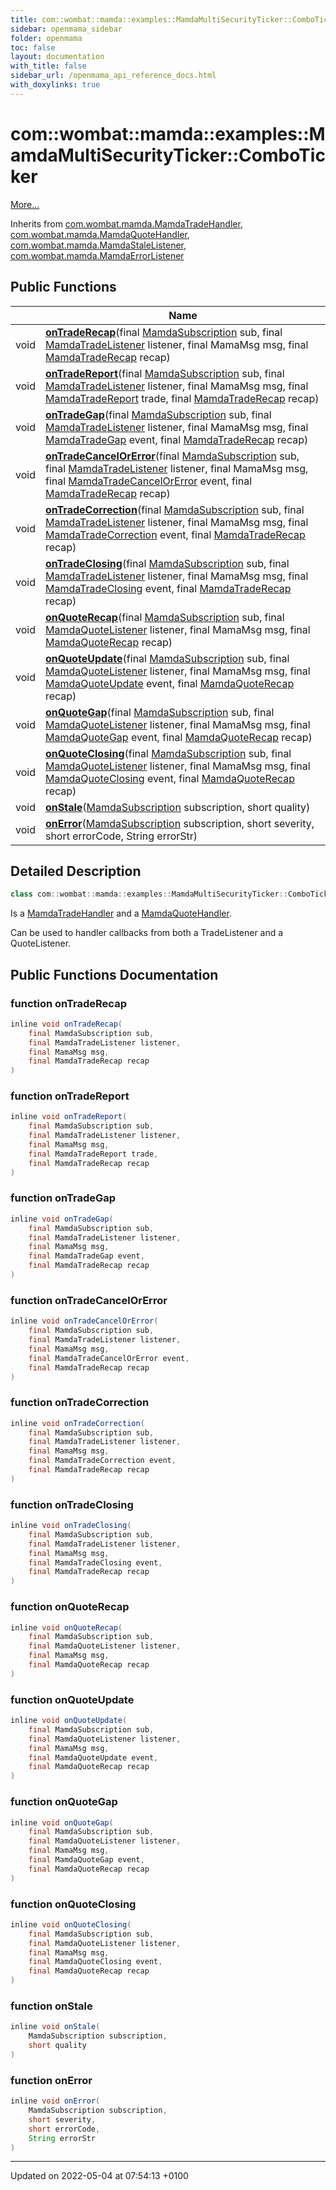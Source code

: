 ```yaml
---
title: com::wombat::mamda::examples::MamdaMultiSecurityTicker::ComboTicker
sidebar: openmama_sidebar
folder: openmama
toc: false
layout: documentation
with_title: false
sidebar_url: /openmama_api_reference_docs.html
with_doxylinks: true
---
```


# com::wombat::mamda::examples::MamdaMultiSecurityTicker::ComboTicker



 [More...](#detailed-description)

Inherits from [com.wombat.mamda.MamdaTradeHandler](interfacecom_1_1wombat_1_1mamda_1_1MamdaTradeHandler.html), [com.wombat.mamda.MamdaQuoteHandler](interfacecom_1_1wombat_1_1mamda_1_1MamdaQuoteHandler.html), [com.wombat.mamda.MamdaStaleListener](interfacecom_1_1wombat_1_1mamda_1_1MamdaStaleListener.html), [com.wombat.mamda.MamdaErrorListener](interfacecom_1_1wombat_1_1mamda_1_1MamdaErrorListener.html)

## Public Functions

|                | Name           |
| -------------- | -------------- |
| void | **[onTradeRecap](classcom_1_1wombat_1_1mamda_1_1examples_1_1MamdaMultiSecurityTicker_1_1ComboTicker.html#function-ontraderecap)**(final [MamdaSubscription](classcom_1_1wombat_1_1mamda_1_1MamdaSubscription.html) sub, final [MamdaTradeListener](classcom_1_1wombat_1_1mamda_1_1MamdaTradeListener.html) listener, final MamaMsg msg, final [MamdaTradeRecap](interfacecom_1_1wombat_1_1mamda_1_1MamdaTradeRecap.html) recap) |
| void | **[onTradeReport](classcom_1_1wombat_1_1mamda_1_1examples_1_1MamdaMultiSecurityTicker_1_1ComboTicker.html#function-ontradereport)**(final [MamdaSubscription](classcom_1_1wombat_1_1mamda_1_1MamdaSubscription.html) sub, final [MamdaTradeListener](classcom_1_1wombat_1_1mamda_1_1MamdaTradeListener.html) listener, final MamaMsg msg, final [MamdaTradeReport](interfacecom_1_1wombat_1_1mamda_1_1MamdaTradeReport.html) trade, final [MamdaTradeRecap](interfacecom_1_1wombat_1_1mamda_1_1MamdaTradeRecap.html) recap) |
| void | **[onTradeGap](classcom_1_1wombat_1_1mamda_1_1examples_1_1MamdaMultiSecurityTicker_1_1ComboTicker.html#function-ontradegap)**(final [MamdaSubscription](classcom_1_1wombat_1_1mamda_1_1MamdaSubscription.html) sub, final [MamdaTradeListener](classcom_1_1wombat_1_1mamda_1_1MamdaTradeListener.html) listener, final MamaMsg msg, final [MamdaTradeGap](interfacecom_1_1wombat_1_1mamda_1_1MamdaTradeGap.html) event, final [MamdaTradeRecap](interfacecom_1_1wombat_1_1mamda_1_1MamdaTradeRecap.html) recap) |
| void | **[onTradeCancelOrError](classcom_1_1wombat_1_1mamda_1_1examples_1_1MamdaMultiSecurityTicker_1_1ComboTicker.html#function-ontradecancelorerror)**(final [MamdaSubscription](classcom_1_1wombat_1_1mamda_1_1MamdaSubscription.html) sub, final [MamdaTradeListener](classcom_1_1wombat_1_1mamda_1_1MamdaTradeListener.html) listener, final MamaMsg msg, final [MamdaTradeCancelOrError](interfacecom_1_1wombat_1_1mamda_1_1MamdaTradeCancelOrError.html) event, final [MamdaTradeRecap](interfacecom_1_1wombat_1_1mamda_1_1MamdaTradeRecap.html) recap) |
| void | **[onTradeCorrection](classcom_1_1wombat_1_1mamda_1_1examples_1_1MamdaMultiSecurityTicker_1_1ComboTicker.html#function-ontradecorrection)**(final [MamdaSubscription](classcom_1_1wombat_1_1mamda_1_1MamdaSubscription.html) sub, final [MamdaTradeListener](classcom_1_1wombat_1_1mamda_1_1MamdaTradeListener.html) listener, final MamaMsg msg, final [MamdaTradeCorrection](interfacecom_1_1wombat_1_1mamda_1_1MamdaTradeCorrection.html) event, final [MamdaTradeRecap](interfacecom_1_1wombat_1_1mamda_1_1MamdaTradeRecap.html) recap) |
| void | **[onTradeClosing](classcom_1_1wombat_1_1mamda_1_1examples_1_1MamdaMultiSecurityTicker_1_1ComboTicker.html#function-ontradeclosing)**(final [MamdaSubscription](classcom_1_1wombat_1_1mamda_1_1MamdaSubscription.html) sub, final [MamdaTradeListener](classcom_1_1wombat_1_1mamda_1_1MamdaTradeListener.html) listener, final MamaMsg msg, final [MamdaTradeClosing](interfacecom_1_1wombat_1_1mamda_1_1MamdaTradeClosing.html) event, final [MamdaTradeRecap](interfacecom_1_1wombat_1_1mamda_1_1MamdaTradeRecap.html) recap) |
| void | **[onQuoteRecap](classcom_1_1wombat_1_1mamda_1_1examples_1_1MamdaMultiSecurityTicker_1_1ComboTicker.html#function-onquoterecap)**(final [MamdaSubscription](classcom_1_1wombat_1_1mamda_1_1MamdaSubscription.html) sub, final [MamdaQuoteListener](classcom_1_1wombat_1_1mamda_1_1MamdaQuoteListener.html) listener, final MamaMsg msg, final [MamdaQuoteRecap](interfacecom_1_1wombat_1_1mamda_1_1MamdaQuoteRecap.html) recap) |
| void | **[onQuoteUpdate](classcom_1_1wombat_1_1mamda_1_1examples_1_1MamdaMultiSecurityTicker_1_1ComboTicker.html#function-onquoteupdate)**(final [MamdaSubscription](classcom_1_1wombat_1_1mamda_1_1MamdaSubscription.html) sub, final [MamdaQuoteListener](classcom_1_1wombat_1_1mamda_1_1MamdaQuoteListener.html) listener, final MamaMsg msg, final [MamdaQuoteUpdate](interfacecom_1_1wombat_1_1mamda_1_1MamdaQuoteUpdate.html) event, final [MamdaQuoteRecap](interfacecom_1_1wombat_1_1mamda_1_1MamdaQuoteRecap.html) recap) |
| void | **[onQuoteGap](classcom_1_1wombat_1_1mamda_1_1examples_1_1MamdaMultiSecurityTicker_1_1ComboTicker.html#function-onquotegap)**(final [MamdaSubscription](classcom_1_1wombat_1_1mamda_1_1MamdaSubscription.html) sub, final [MamdaQuoteListener](classcom_1_1wombat_1_1mamda_1_1MamdaQuoteListener.html) listener, final MamaMsg msg, final [MamdaQuoteGap](interfacecom_1_1wombat_1_1mamda_1_1MamdaQuoteGap.html) event, final [MamdaQuoteRecap](interfacecom_1_1wombat_1_1mamda_1_1MamdaQuoteRecap.html) recap) |
| void | **[onQuoteClosing](classcom_1_1wombat_1_1mamda_1_1examples_1_1MamdaMultiSecurityTicker_1_1ComboTicker.html#function-onquoteclosing)**(final [MamdaSubscription](classcom_1_1wombat_1_1mamda_1_1MamdaSubscription.html) sub, final [MamdaQuoteListener](classcom_1_1wombat_1_1mamda_1_1MamdaQuoteListener.html) listener, final MamaMsg msg, final [MamdaQuoteClosing](interfacecom_1_1wombat_1_1mamda_1_1MamdaQuoteClosing.html) event, final [MamdaQuoteRecap](interfacecom_1_1wombat_1_1mamda_1_1MamdaQuoteRecap.html) recap) |
| void | **[onStale](classcom_1_1wombat_1_1mamda_1_1examples_1_1MamdaMultiSecurityTicker_1_1ComboTicker.html#function-onstale)**([MamdaSubscription](classcom_1_1wombat_1_1mamda_1_1MamdaSubscription.html) subscription, short quality) |
| void | **[onError](classcom_1_1wombat_1_1mamda_1_1examples_1_1MamdaMultiSecurityTicker_1_1ComboTicker.html#function-onerror)**([MamdaSubscription](classcom_1_1wombat_1_1mamda_1_1MamdaSubscription.html) subscription, short severity, short errorCode, String errorStr) |

## Detailed Description

```java
class com::wombat::mamda::examples::MamdaMultiSecurityTicker::ComboTicker;
```


Is a [MamdaTradeHandler](interfacecom_1_1wombat_1_1mamda_1_1MamdaTradeHandler.html) and a [MamdaQuoteHandler](interfacecom_1_1wombat_1_1mamda_1_1MamdaQuoteHandler.html).

Can be used to handler callbacks from both a TradeListener and a QuoteListener. 

## Public Functions Documentation

### function onTradeRecap

```java
inline void onTradeRecap(
    final MamdaSubscription sub,
    final MamdaTradeListener listener,
    final MamaMsg msg,
    final MamdaTradeRecap recap
)
```


### function onTradeReport

```java
inline void onTradeReport(
    final MamdaSubscription sub,
    final MamdaTradeListener listener,
    final MamaMsg msg,
    final MamdaTradeReport trade,
    final MamdaTradeRecap recap
)
```


### function onTradeGap

```java
inline void onTradeGap(
    final MamdaSubscription sub,
    final MamdaTradeListener listener,
    final MamaMsg msg,
    final MamdaTradeGap event,
    final MamdaTradeRecap recap
)
```


### function onTradeCancelOrError

```java
inline void onTradeCancelOrError(
    final MamdaSubscription sub,
    final MamdaTradeListener listener,
    final MamaMsg msg,
    final MamdaTradeCancelOrError event,
    final MamdaTradeRecap recap
)
```


### function onTradeCorrection

```java
inline void onTradeCorrection(
    final MamdaSubscription sub,
    final MamdaTradeListener listener,
    final MamaMsg msg,
    final MamdaTradeCorrection event,
    final MamdaTradeRecap recap
)
```


### function onTradeClosing

```java
inline void onTradeClosing(
    final MamdaSubscription sub,
    final MamdaTradeListener listener,
    final MamaMsg msg,
    final MamdaTradeClosing event,
    final MamdaTradeRecap recap
)
```


### function onQuoteRecap

```java
inline void onQuoteRecap(
    final MamdaSubscription sub,
    final MamdaQuoteListener listener,
    final MamaMsg msg,
    final MamdaQuoteRecap recap
)
```


### function onQuoteUpdate

```java
inline void onQuoteUpdate(
    final MamdaSubscription sub,
    final MamdaQuoteListener listener,
    final MamaMsg msg,
    final MamdaQuoteUpdate event,
    final MamdaQuoteRecap recap
)
```


### function onQuoteGap

```java
inline void onQuoteGap(
    final MamdaSubscription sub,
    final MamdaQuoteListener listener,
    final MamaMsg msg,
    final MamdaQuoteGap event,
    final MamdaQuoteRecap recap
)
```


### function onQuoteClosing

```java
inline void onQuoteClosing(
    final MamdaSubscription sub,
    final MamdaQuoteListener listener,
    final MamaMsg msg,
    final MamdaQuoteClosing event,
    final MamdaQuoteRecap recap
)
```


### function onStale

```java
inline void onStale(
    MamdaSubscription subscription,
    short quality
)
```


### function onError

```java
inline void onError(
    MamdaSubscription subscription,
    short severity,
    short errorCode,
    String errorStr
)
```


-------------------------------

Updated on 2022-05-04 at 07:54:13 +0100